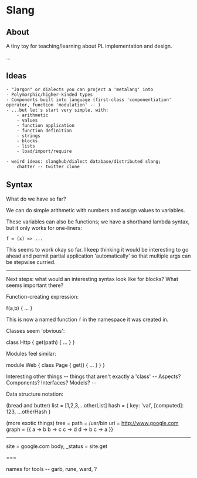 # Slang

## About

A tiny toy for teaching/learning about PL implementation and design.

...

## Ideas

    - "Jargon" or dialects you can project a 'metalang' into
    - Polymorphic/higher-kinded types
    - Components built into language (first-class 'componentiation' operator, function 'modulation' -- )
    - ...but let's start very simple, with:
        - arithmetic
        - values
        - function application
        - function definition
        - strings
        - blocks
        - lists
        - load/import/require

    - weird ideas: slanghub/dialect database/distributed slang; 
        chatter -- twitter clone

## Syntax

What do we have so far?

We can do simple arithmetic with numbers and assign values to variables.

These variables can also be functions; we have a shorthand lambda syntax, but it only works for one-liners:

    f = (x) => ...

This seems to work okay so far. I keep thinking it would be interesting to go ahead and permit partial application 'automatically' so that multiple args can be stepwise curried. 

---

Next steps: what would an interesting syntax look like for blocks? What seems important there?

Function-creating expression:

f(a,b) { ... }

This is now a named function `f` in the namespace it was created in.


Classes seem 'obvious':

class Http {
    get(path) { ... }
}

Modules feel similar:

module Web {
    class Page {
        get() { ... }
    }
}

Interesting other things -- things that aren't exactly a 'class' -- Aspects? Components? Interfaces? Models? -- 

Data structure notation:

(bread and butter)
list = [1,2,3,...otherList]
hash = { key: 'val', [computed]: 123, ...otherHash }

(more exotic things)
tree = <my><data/></my>
path = /usr/bin
uri = http://www.google.com
graph = {{
  a -> b
  b -> c
  c -> d
  d -> b
  c -> a
}}

---

site = google.com
body, _status = site.get


===

names for tools -- garb, rune, ward, ?